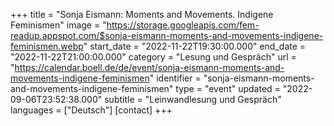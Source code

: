 +++
title = "Sonja Eismann: Moments and Movements. Indigene Feminismen"
image = "https://storage.googleapis.com/fem-readup.appspot.com/$sonja-eismann-moments-and-movements-indigene-feminismen.webp"
start_date = "2022-11-22T19:30:00.000"
end_date = "2022-11-22T21:00:00.000"
category = "Lesung und Gespräch"
url = "https://calendar.boell.de/de/event/sonja-eismann-moments-and-movements-indigene-feminismen"
identifier = "sonja-eismann-moments-and-movements-indigene-feminismen"
type = "event"
updated = "2022-09-06T23:52:38.000"
subtitle = "Leinwandlesung und Gespräch"
languages = ["Deutsch"]
[contact]
+++